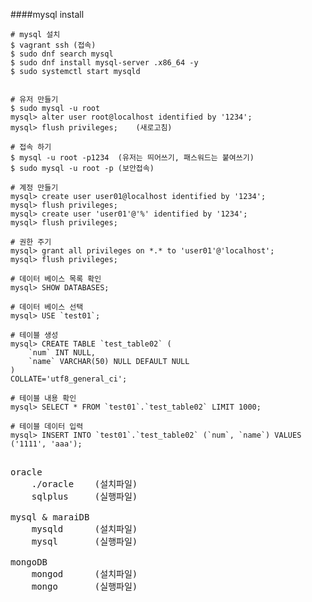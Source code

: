 ####mysql install

```
# mysql 설치
$ vagrant ssh (접속)
$ sudo dnf search mysql
$ sudo dnf install mysql-server .x86_64 -y
$ sudo systemctl start mysqld
```

```

# 유저 만들기
$ sudo mysql -u root
mysql> alter user root@localhost identified by '1234';
mysql> flush privileges;	(새로고침)

# 접속 하기
$ mysql -u root -p1234	(유저는 띄어쓰기, 패스워드는 붙여쓰기)
$ sudo mysql -u root -p	(보안접속)

# 계정 만들기
mysql> create user user01@localhost identified by '1234';
mysql> flush privileges;
mysql> create user 'user01'@'%' identified by '1234';
mysql> flush privileges;

# 권한 주기
mysql> grant all privileges on *.* to 'user01'@'localhost';
mysql> flush privileges;
```

```
# 데이터 베이스 목록 확인
mysql> SHOW DATABASES;

# 데이터 베이스 선택
mysql> USE `test01`;

# 테이블 생성
mysql> CREATE TABLE `test_table02` (
	`num` INT NULL,
	`name` VARCHAR(50) NULL DEFAULT NULL
)
COLLATE='utf8_general_ci';

# 테이블 내용 확인
mysql> SELECT * FROM `test01`.`test_table02` LIMIT 1000;

# 테이블 데이터 입력
mysql> INSERT INTO `test01`.`test_table02` (`num`, `name`) VALUES ('1111', 'aaa');
```

<pre>

oracle
	./oracle	(설치파일)
	sqlplus		(실행파일)
	
mysql & maraiDB
	mysqld		(설치파일)
	mysql		(실행파일)
	
mongoDB
	mongod		(설치파일)
	mongo		(실행파일)
</pre>
	